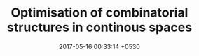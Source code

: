 ---
layout: post
title:  "Optimisation of combinatorial structures in continous spaces"
date:   2017-05-16 00:33:14 +0530
categories: 
---
